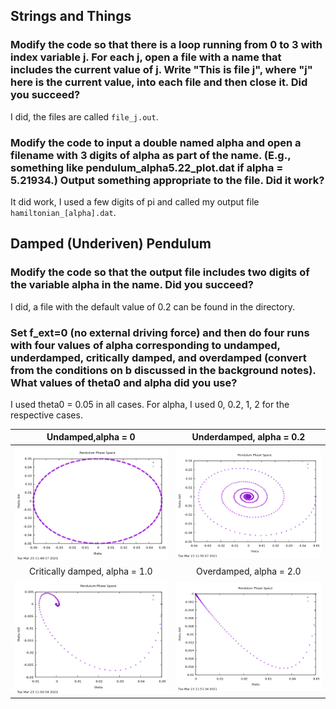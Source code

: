 ## Strings and Things

### Modify the code so that there is a loop running from 0 to 3 with index variable j. For each j, open a file with a name that includes the current value of j. Write "This is file j", where "j" here is the current value, into each file and then close it. Did you succeed?

I did, the files are called `file_j.out`.

### Modify the code to input a double named alpha and open a filename with 3 digits of alpha as part of the name. (E.g., something like pendulum_alpha5.22_plot.dat if alpha = 5.21934.) Output something appropriate to the file. Did it work?

It did work, I used a few digits of pi and called my output file `hamiltonian_[alpha].dat`.

## Damped (Underiven) Pendulum

### Modify the code so that the output file includes two digits of the variable alpha in the name. Did you succeed?

I did, a file with the default value of 0.2 can be found in the directory. 

###  Set f_ext=0 (no external driving force) and then do four runs with four values of alpha corresponding to undamped, underdamped, critically damped, and overdamped (convert from the conditions on b discussed in the background notes). What values of theta0 and alpha did you use?

I used theta0 = 0.05 in all cases. For alpha, I used 0, 0.2, 1, 2 for the respective cases. 

Undamped,alpha = 0	|Underdamped, alpha = 0.2
:------------------:|:-----------------:
![](https://github.com/psharma117/PHY480-Computational-Physics/blob/main/session_08/pendulum_00.png)|![](https://github.com/psharma117/PHY480-Computational-Physics/blob/main/session_08/pendulum_02.png)
Critically damped, alpha = 1.0 | Overdamped, alpha = 2.0
![](https://github.com/psharma117/PHY480-Computational-Physics/blob/main/session_08/pendulum_10.png)|![](https://github.com/psharma117/PHY480-Computational-Physics/blob/main/session_08/pendulum_20.png)



